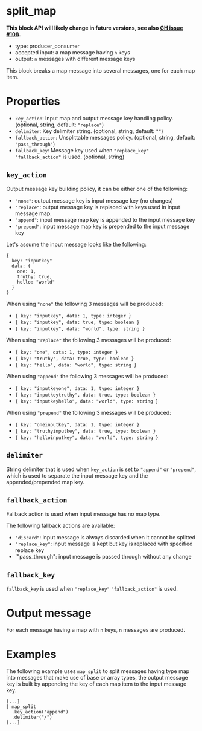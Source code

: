 # split_map

**This block API will likely change in future versions, see also
[GH issue #108](https://github.com/astarte-platform/astarte_flow/issues/108).**

* type: producer_consumer
* accepted input: a map message having `n` keys
* output: `n` messages with different message keys

This block breaks a map message into several messages, one for each map item.

# Properties

* `key_action`: Input map and output message key handling policy. (optional, string, default:
   `"replace"`)
* `delimiter`: Key delimiter string. (optional, string, default: `""`)
* `fallback_action`: Unsplittable messages policy. (optional, string, default: `"pass_through"`)
* `fallback_key`: Message key used when `"replace_key"` `"fallback_action"` is used. (optional, string)

## `key_action`

Output message key building policy, it can be either one of the following:
* `"none"`: output message key is input message key (no changes)
* `"replace"`: output message key is replaced with keys used in input message map.
* `"append"`: input message map key is appended to the input message key
* `"prepend"`: input message map key is prepended to the input message key

Let's assume the input message looks like the following:
```
{
  key: "inputkey"
  data: {
    one: 1,
    truthy: true,
    hello: "world"
  }
}
```

When using `"none"` the following 3 messages will be produced:
* `{ key: "inputkey", data: 1, type: integer }`
* `{ key: "inputkey", data: true, type: boolean }`
* `{ key: "inputkey", data: "world", type: string }`

When using `"replace"` the following 3 messages will be produced:
* `{ key: "one", data: 1, type: integer }`
* `{ key: "truthy", data: true, type: boolean }`
* `{ key: "hello", data: "world", type: string }`

When using `"append"` the following 3 messages will be produced:
* `{ key: "inputkeyone", data: 1, type: integer }`
* `{ key: "inputkeytruthy", data: true, type: boolean }`
* `{ key: "inputkeyhello", data: "world", type: string }`

When using `"prepend"` the following 3 messages will be produced:
* `{ key: "oneinputkey", data: 1, type: integer }`
* `{ key: "truthyinputkey", data: true, type: boolean }`
* `{ key: "helloinputkey", data: "world", type: string }`

## `delimiter`

String delimiter that is used when `key_action` is set to `"append"` or `"prepend"`, which is used
to separate the input message key and the appended/prepended map key.

## `fallback_action`

Fallback action is used when input message has no map type.

The following fallback actions are available:
* `"discard"`: input message is always discarded when it cannot be splitted
* `"replace_key"`: input message is kept but key is replaced with specified replace key
* `"pass_through": input message is passed through without any change

## `fallback_key`

`fallback_key` is used when `"replace_key"` `"fallback_action"` is used.

# Output message

For each message having a map with `n` keys, `n` messages are produced.

# Examples

The following example uses `map_split` to split messages having type map into messages that make
use of base or array types, the output message key is built by appending the key of each map item
to the input message key.

```
[...]
| map_split
  .key_action("append")
  .delimiter("/")
[...]
```
